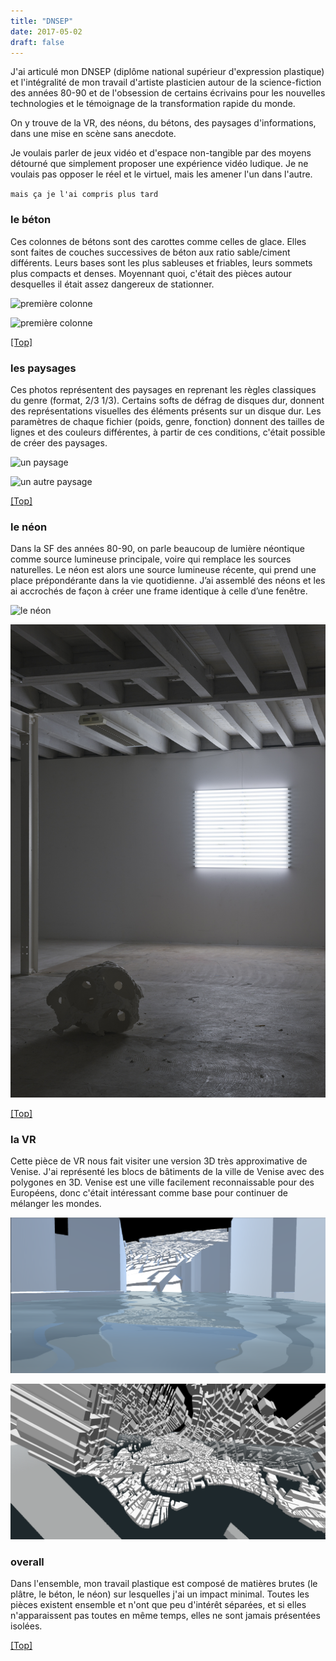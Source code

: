 ```yaml
---
title: "DNSEP"
date: 2017-05-02
draft: false
---
```


J'ai articulé mon DNSEP (diplôme national supérieur d'expression plastique) et l'intégralité de mon travail d'artiste plasticien autour de la science-fiction des années 80-90 et de l'obsession de certains écrivains pour les nouvelles technologies et le témoignage de la transformation rapide du monde.

On y trouve de la VR, des néons, du bétons, des paysages d'informations, dans une mise en scène sans anecdote.

Je voulais parler de jeux vidéo et d'espace non-tangible par des moyens détourné que simplement proposer une expérience vidéo ludique. Je ne voulais pas opposer le réel et le virtuel, mais les amener l'un dans l'autre.

`mais ça je l'ai compris plus tard`

### le béton

Ces colonnes de bétons sont des carottes comme celles de glace. Elles sont faites de couches successives de béton aux ratio sable/ciment différents. Leurs bases sont les plus sableuses et friables, leurs sommets plus compacts et denses. Moyennant quoi, c'était des pièces autour desquelles il était assez dangereux de stationner.

![première colonne](./images/DSC8797.png "mini")

![première colonne](./images/DSC8802.png "mini")

[[Top]](#top)

### les paysages

Ces photos représentent des paysages en reprenant les règles classiques du genre (format, 2/3 1/3). Certains softs de défrag de disques dur, donnent des représentations visuelles des éléments présents sur un disque dur. Les paramètres de chaque fichier (poids, genre, fonction) donnent des tailles de lignes et des couleurs différentes, à partir de ces conditions, c'était possible de créer des paysages.

![un paysage](./images/DSC8818.png "paysage")

![un autre paysage](./images/DSC6272.jpg "paysage")

[[Top]](#top)

### le néon

Dans la SF des années 80-90, on parle beaucoup de lumière néontique comme source lumineuse principale, voire qui remplace les sources naturelles. Le néon est alors une source lumineuse récente, qui prend une place prépondérante dans la vie quotidienne. J’ai assemblé des néons et les ai accrochés de façon à créer une frame identique à celle d’une fenêtre.

![le néon](./images/DSC8827.png "néon")

![un autre néon](./images/lucile-thierryDNAP-2015-02.jpg "néon")

[[Top]](#top)

### la VR

Cette pièce de VR nous fait visiter une version 3D très approximative de Venise. J'ai représenté les blocs de bâtiments de la ville de Venise avec des polygones en 3D. Venise est une ville facilement reconnaissable pour des Européens, donc c'était intéressant comme base pour continuer de mélanger les mondes.

![le néon](./images/ok4.png "néon")

![un autre néon](./images/RealReality.png "néon")

### overall

Dans l'ensemble, mon travail plastique est composé de matières brutes (le plâtre, le béton, le néon) sur lesquelles j'ai un impact minimal. Toutes les pièces existent ensemble et n'ont que peu d'intérêt séparées, et si elles n'apparaissent pas toutes en même temps, elles ne sont jamais présentées isolées.

[[Top]](#top)